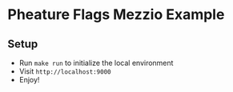 # Pheature Flags Mezzio Example

## Setup

* Run `make run` to initialize the local environment
* Visit `http://localhost:9000`
* Enjoy!
